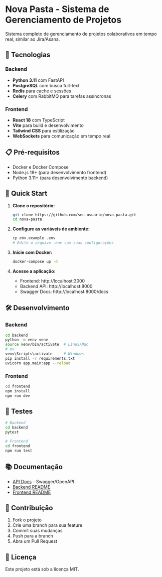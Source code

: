 # Nova Pasta - Sistema de Gerenciamento de Projetos

Sistema completo de gerenciamento de projetos colaborativos em tempo real, similar ao Jira/Asana.

## 🚀 Tecnologias

### Backend
- **Python 3.11** com FastAPI
- **PostgreSQL** com busca full-text
- **Redis** para cache e sessões
- **Celery** com RabbitMQ para tarefas assíncronas

### Frontend
- **React 18** com TypeScript
- **Vite** para build e desenvolvimento
- **Tailwind CSS** para estilização
- **WebSockets** para comunicação em tempo real

## 📋 Pré-requisitos

- Docker e Docker Compose
- Node.js 18+ (para desenvolvimento frontend)
- Python 3.11+ (para desenvolvimento backend)

## 🚀 Quick Start

1. **Clone o repositório:**
   ```bash
   git clone https://github.com/seu-usuario/nova-pasta.git
   cd nova-pasta
   ```

2. **Configure as variáveis de ambiente:**
   ```bash
   cp env.example .env
   # Edite o arquivo .env com suas configurações
   ```

3. **Inicie com Docker:**
   ```bash
   docker-compose up -d
   ```

4. **Acesse a aplicação:**
   - Frontend: http://localhost:3000
   - Backend API: http://localhost:8000
   - Swagger Docs: http://localhost:8000/docs

## 🛠️ Desenvolvimento

### Backend
```bash
cd backend
python -m venv venv
source venv/bin/activate  # Linux/Mac
# ou
venv\Scripts\activate     # Windows
pip install -r requirements.txt
uvicorn app.main:app --reload
```

### Frontend
```bash
cd frontend
npm install
npm run dev
```

## 🧪 Testes

```bash
# Backend
cd backend
pytest

# Frontend
cd frontend
npm run test
```

## 📚 Documentação

- [API Docs](http://localhost:8000/docs) - Swagger/OpenAPI
- [Backend README](backend/README.md)
- [Frontend README](frontend/README.md)

## 🤝 Contribuição

1. Fork o projeto
2. Crie uma branch para sua feature
3. Commit suas mudanças
4. Push para a branch
5. Abra um Pull Request

## 📄 Licença

Este projeto está sob a licença MIT.
